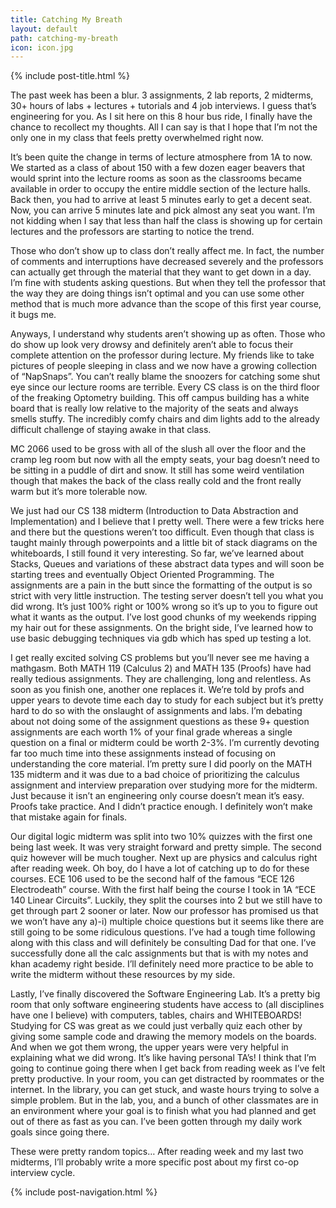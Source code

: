 ```yaml
---
title: Catching My Breath
layout: default
path: catching-my-breath
icon: icon.jpg
---
```

{% include post-title.html %}

The past week has been a blur. 3 assignments, 2 lab reports, 2 midterms, 30+ hours of labs + lectures + tutorials and 4 job interviews. I guess that’s engineering for you. As I sit here on this 8 hour bus ride, I finally have the chance to recollect my thoughts. All I can say is that I hope that I’m not the only one in my class that feels pretty overwhelmed right now.

It’s been quite the change in terms of lecture atmosphere from 1A to now. We started as a class of about 150 with a few dozen eager beavers that would sprint into the lecture rooms as soon as the classrooms became available in order to occupy the entire middle section of the lecture halls. Back then, you had to arrive at least 5 minutes early to get a decent seat. Now, you can arrive 5 minutes late and pick almost any seat you want. I’m not kidding when I say that less than half the class is showing up for certain lectures and the professors are starting to notice the trend.

Those who don’t show up to class don’t really affect me. In fact, the number of comments and interruptions have decreased severely and the professors can actually get through the material that they want to get down in a day. I’m fine with students asking questions. But when they tell the professor that the way they are doing things isn’t optimal and you can use some other method that is much more advance than the scope of this first year course, it bugs me.

Anyways, I understand why students aren’t showing up as often. Those who do show up look very drowsy and definitely aren’t able to focus their complete attention on the professor during lecture. My friends like to take pictures of people sleeping in class and we now have a growing collection of “NapSnaps”. You can’t really blame the snoozers for catching some shut eye since our lecture rooms are terrible. Every CS class is on the third floor of the freaking Optometry building. This off campus building has a white board that is really low relative to the majority of the seats and always smells stuffy. The incredibly comfy chairs and dim lights add to the already difficult challenge of staying awake in that class.

MC 2066 used to be gross with all of the slush all over the floor and the cramp leg room but now with all the empty seats, your bag doesn’t need to be sitting in a puddle of dirt and snow. It still has some weird ventilation though that makes the back of the class really cold and the front really warm but it’s more tolerable now.

We just had our CS 138 midterm (Introduction to Data Abstraction and Implementation) and I believe that I pretty well. There were a few tricks here and there but the questions weren’t too difficult. Even though that class is taught mainly through powerpoints and a little bit of stack diagrams on the whiteboards, I still found it very interesting. So far, we’ve learned about Stacks, Queues and variations of these abstract data types and will soon be starting trees and eventually Object Oriented Programming. The assignments are a pain in the butt since the formatting of the output is so strict with very little instruction. The testing server doesn’t tell you what you did wrong. It’s just 100% right or 100% wrong so it’s up to you to figure out what it wants as the output. I’ve lost good chunks of my weekends ripping my hair out for these assignments. On the bright side, I’ve learned how to use basic debugging techniques via gdb which has sped up testing a lot.

I get really excited solving CS problems but you’ll never see me having a mathgasm. Both MATH 119 (Calculus 2) and MATH 135 (Proofs) have had really tedious assignments. They are challenging, long and relentless. As soon as you finish one, another one replaces it. We’re told by profs and upper years to devote time each day to study for each subject but it’s pretty hard to do so with the onslaught of assignments and labs. I’m debating about not doing some of the assignment questions as these 9+ question assignments are each worth 1% of your final grade whereas a single question on a final or midterm could be worth 2-3%. I’m currently devoting far too much time into these assignments instead of focusing on understanding the core material. I’m pretty sure I did poorly on the MATH 135 midterm and it was due to a bad choice of prioritizing the calculus assignment and interview preparation over studying more for the midterm. Just because it isn’t an engineering only course doesn’t mean it’s easy. Proofs take practice. And I didn’t practice enough. I definitely won’t make that mistake again for finals.

Our digital logic midterm was split into two 10% quizzes with the first one being last week. It was very straight forward and pretty simple. The second quiz however will be much tougher. Next up are physics and calculus right after reading week. Oh boy, do I have a lot of catching up to do for these courses. ECE 106 used to be the second half of the famous “ECE 126 Electrodeath” course. With the first half being the course I took in 1A “ECE 140 Linear Circuits”. Luckily, they split the courses into 2 but we still have to get through part 2 sooner or later. Now our professor has promised us that we won’t have any a)-i) multiple choice questions but it seems like there are still going to be some ridiculous questions. I’ve had a tough time following along with this class and will definitely be consulting Dad for that one. I’ve successfully done all the calc assignments but that is with my notes and khan academy right beside. I’ll definitely need more practice to be able to write the midterm without these resources by my side.

Lastly, I’ve finally discovered the Software Engineering Lab. It’s a pretty big room that only software engineering students have access to (all disciplines have one I believe) with computers, tables, chairs and WHITEBOARDS! Studying for CS was great as we could just verbally quiz each other by giving some sample code and drawing the memory models on the boards. And when we got them wrong, the upper years were very helpful in explaining what we did wrong. It’s like having personal TA’s! I think that I’m going to continue going there when I get back from reading week as I’ve felt pretty productive. In your room, you can get distracted by roommates or the internet. In the library, you can get stuck, and waste hours trying to solve a simple problem. But in the lab, you, and a bunch of other classmates are in an environment where your goal is to finish what you had planned and get out of there as fast as you can. I’ve been gotten through my daily work goals since going there.

These were pretty random topics… After reading week and my last two midterms, I’ll probably write a more specific post about my first co-op interview cycle.

{% include post-navigation.html %}